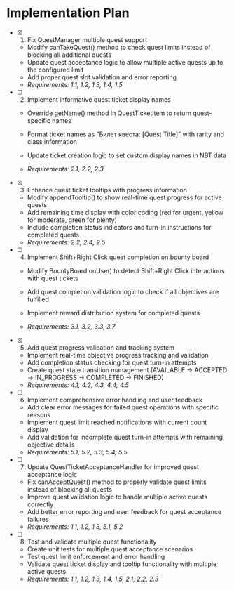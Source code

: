 # Implementation Plan

- [x] 1. Fix QuestManager multiple quest support


  - Modify canTakeQuest() method to check quest limits instead of blocking all additional quests
  - Update quest acceptance logic to allow multiple active quests up to the configured limit
  - Add proper quest slot validation and error reporting
  - _Requirements: 1.1, 1.2, 1.3, 1.4, 1.5_



- [ ] 2. Implement informative quest ticket display names
  - Override getName() method in QuestTicketItem to return quest-specific names
  - Format ticket names as "Билет квеста: [Quest Title]" with rarity and class information


  - Update ticket creation logic to set custom display names in NBT data
  - _Requirements: 2.1, 2.2, 2.3_

- [x] 3. Enhance quest ticket tooltips with progress information


  - Modify appendTooltip() to show real-time quest progress for active quests
  - Add remaining time display with color coding (red for urgent, yellow for moderate, green for plenty)
  - Include completion status indicators and turn-in instructions for completed quests
  - _Requirements: 2.2, 2.4, 2.5_



- [ ] 4. Implement Shift+Right Click quest completion on bounty board
  - Modify BountyBoard.onUse() to detect Shift+Right Click interactions with quest tickets
  - Add quest completion validation logic to check if all objectives are fulfilled


  - Implement reward distribution system for completed quests
  - _Requirements: 3.1, 3.2, 3.3, 3.7_

- [x] 5. Add quest progress validation and tracking system


  - Implement real-time objective progress tracking and validation
  - Add completion status checking for quest turn-in attempts
  - Create quest state transition management (AVAILABLE → ACCEPTED → IN_PROGRESS → COMPLETED → FINISHED)
  - _Requirements: 4.1, 4.2, 4.3, 4.4, 4.5_





- [ ] 6. Implement comprehensive error handling and user feedback
  - Add clear error messages for failed quest operations with specific reasons
  - Implement quest limit reached notifications with current count display
  - Add validation for incomplete quest turn-in attempts with remaining objective details
  - _Requirements: 5.1, 5.2, 5.3, 5.4, 5.5_

- [ ] 7. Update QuestTicketAcceptanceHandler for improved quest acceptance logic
  - Fix canAcceptQuest() method to properly validate quest limits instead of blocking all quests
  - Improve quest validation logic to handle multiple active quests correctly
  - Add better error reporting and user feedback for quest acceptance failures
  - _Requirements: 1.1, 1.2, 1.3, 5.1, 5.2_

- [ ] 8. Test and validate multiple quest functionality
  - Create unit tests for multiple quest acceptance scenarios
  - Test quest limit enforcement and error handling
  - Validate quest ticket display and tooltip functionality with multiple active quests
  - _Requirements: 1.1, 1.2, 1.3, 1.4, 1.5, 2.1, 2.2, 2.3_
